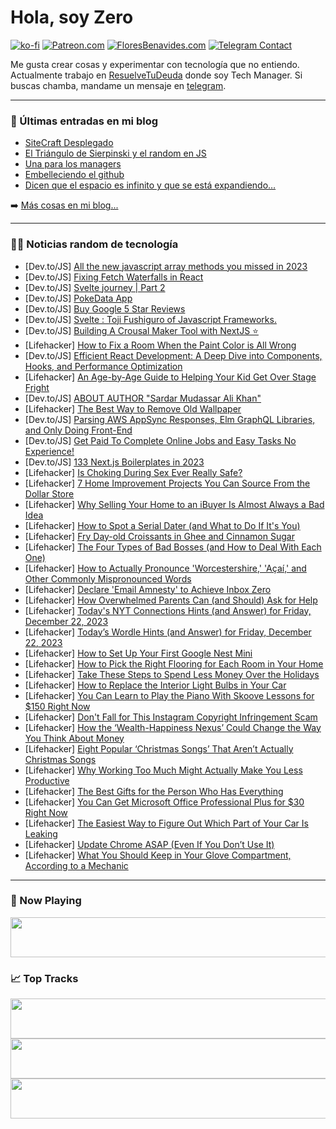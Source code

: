 # Hola, soy Zero

[![ko-fi](https://ko-fi.com/img/githubbutton_sm.svg)](https://ko-fi.com/J3J4N0LUK)
[![Patreon.com](https://img.shields.io/endpoint.svg?url=https%3A%2F%2Fshieldsio-patreon.vercel.app%2Fapi%3Fusername%3Dzerodragon%26type%3Dpatrons&style=for-the-badge)](https://patreon.com/zerodragon)
[![FloresBenavides.com](https://img.shields.io/website?down_message=oops&label=MiBlog&style=for-the-badge&up_message=online&url=https%3A%2F%2Ffloresbenavides.com)](https://floresbenavides.com)
[![Telegram Contact](https://img.shields.io/badge/escr%C3%ADbeme-ZeroDragon-%2326A5E4?style=for-the-badge&logo=telegram)](https://t.me/zerodragon)

Me gusta crear cosas y experimentar con tecnología que no entiendo.
Actualmente trabajo en [ResuelveTuDeuda](http://github.com/resuelve) donde soy Tech Manager.
Si buscas chamba, mandame un mensaje en [telegram](https://t.me/zerodragon).

---

### 📕 Últimas entradas en mi blog
<!-- BLOG-POST-LIST:START -->
- [SiteCraft Desplegado](https://floresbenavides.com/sitecraft-desplegado/)
- [El Triángulo de Sierpinski y el random en JS](https://floresbenavides.com/el-triangulo-de-sierpinski-y-el-random-en-js/)
- [Una para los managers](https://floresbenavides.com/una-para-los-managers/)
- [Embelleciendo el github](https://floresbenavides.com/embelleciendo-el-github/)
- [Dicen que el espacio es infinito y que se está expandiendo…](https://floresbenavides.com/dicen-que-el-espacio-es-infinito-y-que-se-esta-expandiendo/)
<!-- BLOG-POST-LIST:END -->

➡️ [Más cosas en mi blog...](https://floresbenavides.com)

---

### 👨‍💻 Noticias random de tecnología
<!-- TECH-POSTS:START -->
- [Dev.to/JS] [All the new javascript array methods you missed in 2023](https://dev.to/kalashin1/all-the-new-javascript-array-methods-you-missed-in-2023-484g)
- [Dev.to/JS] [Fixing Fetch Waterfalls in React](https://dev.to/nikolovlazar/fixing-fetch-waterfalls-in-react-58g5)
- [Dev.to/JS] [Svelte journey | Part 2](https://dev.to/chillyhill/svelte-journey-part-2-4kb8)
- [Dev.to/JS] [PokeData App](https://dev.to/turnmas35/pokedata-app-3flg)
- [Dev.to/JS] [Buy Google 5 Star Reviews](https://dev.to/showenejerolde/buy-google-5-star-reviews-4917)
- [Dev.to/JS] [Svelte : Toji Fushiguro of Javascript Frameworks.](https://dev.to/kiritocode1/svelte-toji-fushiguro-of-javascript-frameworks-99k)
- [Dev.to/JS] [Building A Crousal Maker Tool with NextJS ⭐](https://dev.to/random_ti/building-a-crousal-maker-tool-with-nextjs-4pd0)
- [Lifehacker] [How to Fix a Room When the Paint Color is All Wrong](https://lifehacker.com/how-to-fix-a-room-when-the-paint-color-is-all-wrong)
- [Dev.to/JS] [Efficient React Development: A Deep Dive into Components, Hooks, and Performance Optimization](https://dev.to/shahbaz17/efficient-react-development-a-deep-dive-into-components-hooks-and-performance-optimization-29j2)
- [Lifehacker] [An Age-by-Age Guide to Helping Your Kid Get Over Stage Fright](https://lifehacker.com/age-by-age-guide-to-helping-kids-overcome-stage-fright)
- [Dev.to/JS] [ABOUT AUTHOR &quot;Sardar Mudassar Ali Khan&quot;](https://dev.to/sardarmudassaralikhan/about-author-sardar-mudassar-ali-khan-26kl)
- [Lifehacker] [The Best Way to Remove Old Wallpaper](https://lifehacker.com/how-to-remove-old-wallpaper)
- [Dev.to/JS] [Parsing AWS AppSync Responses, Elm GraphQL Libraries, and Only Doing Front-End](https://dev.to/jesterxl/parsing-aws-appsync-responses-elm-graphql-libraries-and-only-doing-front-end-4di4)
- [Dev.to/JS] [Get Paid To Complete Online Jobs and Easy Tasks No Experience!](https://dev.to/ajayraj/get-paid-to-complete-online-jobs-and-easy-tasks-no-experience-10b0)
- [Dev.to/JS] [133 Next.js Boilerplates in 2023](https://dev.to/johnrushx/133-nextjs-boilerplates-in-2023-3p2e)
- [Lifehacker] [Is Choking During Sex Ever Really Safe?](https://lifehacker.com/is-choking-during-sex-safe)
- [Lifehacker] [7 Home Improvement Projects You Can Source From the Dollar Store](https://lifehacker.com/home-improvement-projects-you-can-source-from-the-dollar-store)
- [Lifehacker] [Why Selling Your Home to an iBuyer Is Almost Always a Bad Idea](https://lifehacker.com/selling-your-home-to-an-ibuyer-is-almost-always-a-bad-idea)
- [Lifehacker] [How to Spot a Serial Dater &lpar;and What to Do If It&#39;s You&rpar;](https://lifehacker.com/how-to-spot-a-serial-dater)
- [Lifehacker] [Fry Day-old Croissants in Ghee and Cinnamon Sugar](https://lifehacker.com/croissant-cinnamon-toast-recipe)
- [Lifehacker] [The Four Types of Bad Bosses &lpar;and How to Deal With Each One&rpar;](https://lifehacker.com/four-types-of-bad-bosses)
- [Lifehacker] [How to Actually Pronounce &#39;Worcestershire,&#39; &#39;Açaí,&#39; and Other Commonly Mispronounced Words](https://lifehacker.com/how-to-pronounce-worcestershire)
- [Lifehacker] [Declare &#39;Email Amnesty&#39; to Achieve Inbox Zero](https://lifehacker.com/achieve-inbox-zero)
- [Lifehacker] [How Overwhelmed Parents Can &lpar;and Should&rpar; Ask for Help](https://lifehacker.com/how-overwhelmed-parents-can-ask-for-help)
- [Lifehacker] [Today&#39;s NYT Connections Hints &lpar;and Answer&rpar; for Friday, December 22, 2023](https://lifehacker.com/entertainment/nyt-connections-answer-today-december-22-2023)
- [Lifehacker] [Today’s Wordle Hints &lpar;and Answer&rpar; for Friday, December 22, 2023](https://lifehacker.com/entertainment/wordle-answer-today-december-22-2023)
- [Lifehacker] [How to Set Up Your First Google Nest Mini](https://lifehacker.com/tech/how-to-set-up-a-google-nest-mini)
- [Lifehacker] [How to Pick the Right Flooring for Each Room in Your Home](https://lifehacker.com/home/how-to-pick-the-right-flooring-for-each-room-in-your-home)
- [Lifehacker] [Take These Steps to Spend Less Money Over the Holidays](https://lifehacker.com/money/how-to-avoid-overspending-during-the-holidays)
- [Lifehacker] [How to Replace the Interior Light Bulbs in Your Car](https://lifehacker.com/travel/how-to-replace-interior-light-bulbs-in-your-car)
- [Lifehacker] [You Can Learn to Play the Piano With Skoove Lessons for $150 Right Now](https://lifehacker.com/entertainment/skoove-premium-piano-lessons-sale)
- [Lifehacker] [Don&#39;t Fall for This Instagram Copyright Infringement Scam](https://lifehacker.com/tech/dont-fall-for-this-instagram-copyright-infringement-scam)
- [Lifehacker] [How the ‘Wealth-Happiness Nexus’ Could Change the Way You Think About Money](https://lifehacker.com/money/what-is-the-wealth-happiness-nexus)
- [Lifehacker] [Eight Popular ‘Christmas Songs’ That Aren’t Actually Christmas Songs](https://lifehacker.com/entertainment/popular-christmas-songs-that-arent-actually-christmas-songs)
- [Lifehacker] [Why Working Too Much Might Actually Make You Less Productive](https://lifehacker.com/work/working-too-much-might-make-you-less-productive)
- [Lifehacker] [The Best Gifts for the Person Who Has Everything](https://lifehacker.com/entertainment/gifts-for-the-person-who-has-everything)
- [Lifehacker] [You Can Get Microsoft Office Professional Plus for $30 Right Now](https://lifehacker.com/tech/microsoft-office-professional-plus-sale)
- [Lifehacker] [The Easiest Way to Figure Out Which Part of Your Car Is Leaking](https://lifehacker.com/travel/which-part-of-car-is-leaking)
- [Lifehacker] [Update Chrome ASAP &lpar;Even If You Don’t Use It&rpar;](https://lifehacker.com/tech/why-you-need-to-update-chrome-asap)
- [Lifehacker] [What You Should Keep in Your Glove Compartment, According to a Mechanic](https://lifehacker.com/travel/what-to-keep-in-your-glove-compartment-according-to-a-mechanic)<!-- TECH-POSTS:END -->

---

### 🎵 Now Playing
<a href="https://spotify-now-playing-dun.vercel.app/now-playing?open"><img src="https://spotify-now-playing-dun.vercel.app/now-playing" width="540" height="64"></a>

### 📈 Top Tracks
<a href="https://spotify-now-playing-dun.vercel.app/top-tracks?i=1&open"><img src="https://spotify-now-playing-dun.vercel.app/top-tracks?i=1" width="540" height="64"></a>
<a href="https://spotify-now-playing-dun.vercel.app/top-tracks?i=2&open"><img src="https://spotify-now-playing-dun.vercel.app/top-tracks?i=2" width="540" height="64"></a>
<a href="https://spotify-now-playing-dun.vercel.app/top-tracks?i=3&open"><img src="https://spotify-now-playing-dun.vercel.app/top-tracks?i=3" width="540" height="64"></a>
